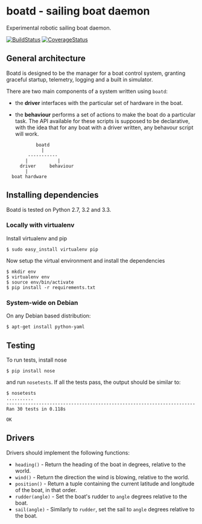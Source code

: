 boatd - sailing boat daemon 
===========================

Experimental robotic sailing boat daemon.

[![BuildStatus](https://travis-ci.org/boatd/boatd.png?branch=master)](https://travis-ci.org/boatd/boatd)
[![CoverageStatus](https://coveralls.io/repos/boatd/boatd/badge.png?branch=master)](https://coveralls.io/r/boatd/boatd?branch=master)

General architecture
-----------

Boatd is designed to be the manager for a boat control system, granting
graceful startup, telemetry, logging and a built in simulator.

There are two main components of a system written using `boatd`:

  - the __driver__ interfaces with the particular set of hardware in the boat.

  - the __behaviour__ performs a set of actions to make the boat do a
    particular task. The API available for these scripts is supposed to be
    declarative, with the idea that for any boat with a driver written, any
    behavour script will work.

```
           boatd
             |
        -----------
       |           |
     driver     behaviour
       |
  boat hardware
```

Installing dependencies
-----------------------

Boatd is tested on Python 2.7, 3.2 and 3.3.

### Locally with virtualenv

Install virtualenv and pip

    $ sudo easy_install virtualenv pip

Now setup the virtual environment and install the dependencies

    $ mkdir env
    $ virtualenv env
    $ source env/bin/activate
    $ pip install -r requirements.txt

### System-wide on Debian

On any Debian based distribution:

    $ apt-get install python-yaml


Testing
-------

To run tests, install nose

    $ pip install nose

and run `nosetests`. If all the tests pass, the output should be similar to:

    $ nosetests 
    ..........
    ----------------------------------------------------------------------
    Ran 30 tests in 0.118s

    OK

Drivers
-------

Drivers should implement the following functions:

  - `heading()` - Return the heading of the boat in degrees, relative to the
    world.
  - `wind()` - Return the direction the wind is blowing, relative to the world.
  - `position()` - Return a tuple containing the current latitude and longitude
    of the boat, in that order.
  - `rudder(angle)` - Set the boat's rudder to `angle`  degrees relative to the
    boat.
  - `sail(angle)` - Similarly to `rudder`, set the sail to `angle` degrees
    relative to the boat.
